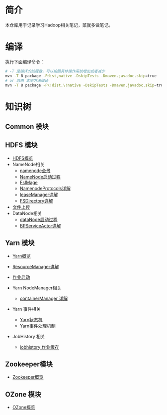 
# 简介
本仓库用于记录学习Hadoop相关笔记，菜就多做笔记。

# 编译

执行下面编译命令：
```bash
# -T 是编译的线程数，可以按照具体操作系统增加或者减少
mvn -T 8 package -Pdist,native -DskipTests -Dmaven.javadoc.skip=true
# or 忽略 本地方法编译
mvn -T 8 package -P\!dist,\!native -DskipTests -Dmaven.javadoc.skip=true
```

# 知识树


## Common 模块


## HDFS 模块

- [HDFS概览](./hdfs/README.md)
- NameNode相关
   - [namenode全景](./hdfs/namenode全景.md)
   - [NameNode启动过程](./hdfs/nameNode启动过程.md)
   - [FsIMage](./hdfs/fsImages.md)
   - [NamenodeProtocols详解](./hdfs/NamenodeProtocols详解.md)
   - [leaseManager详解](./hdfs/leaseManager详解.md)
   - [FSDirectory详解](./hdfs/FSDirectory详解.md)
- [文件上传](./hdfs/file_upload.md)
- DataNode相关
   - [dataNode启动过程](./hdfs/dataNode启动过程.md)
   - [BPServiceActor详解](./hdfs/BPServiceActor详解.md)


## Yarn 模块

- [Yarn概览](./yarn/README.md)
- [ResourceManager详解](./yarn/resourcemanager.md)
- [作业启动](./yarn/job_start.md)
- Yarn NodeManager相关
   - [containerManager 详解](./yarn/containerManager.md)

- Yarn 事件相关
   - [Yarn状态机](./yarn/yarn_event.md)
   - [Yarn事件处理机制](./yarn/yarn_event_detail.md)
- JobHistory 相关
  - [jobhistory 作业缓存](./yarn/jobhistory_cache.md)


## Zookeeper模块
- [Zookeeper概览](./zookeeper/README.md)


## OZone 模块
- [OZone概览](./ozone/README.md)


